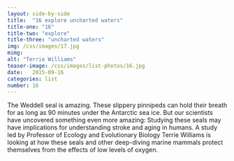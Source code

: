 ```yaml
---
layout: side-by-side
title:  "16 explore uncharted waters"
title-one: "16"
title-two: "explore"
title-three: "uncharted waters"
img: /css/images/17.jpg
mimg: 
alt: "Terrie Williams"
teaser-image: /css/images/list-photos/16.jpg
date:   2015-09-16
categories: list
number: 16
---
```

The Weddell seal is amazing. These slippery 
pinnipeds can hold their breath for as long as 90 minutes under the Antarctic sea ice. But our scientists have uncovered something even more amazing: Studying these seals may have implications for understanding stroke and aging in humans. A study led by Professor of Ecology and Evolutionary Biology Terrie Williams is looking at how these seals and other deep-diving marine mammals protect themselves from the effects of low levels of oxygen.